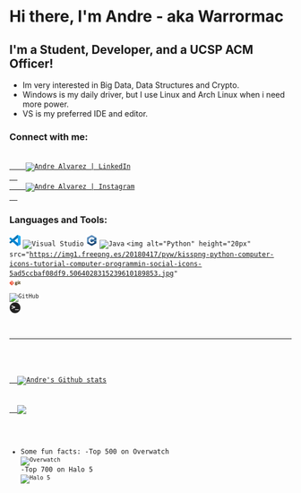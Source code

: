 # Hi there, I'm Andre - aka Warrormac 

## I'm a Student, Developer, and a UCSP ACM Officer!

- Im very interested in Big Data, Data Structures and Crypto.
- Windows is my daily driver, but I use Linux and Arch Linux when i need more power.
- VS is my preferred IDE and editor. 


### Connect with me:

<a href="https://www.linkedin.com/in/andre-alvarez-5b2498106/">
<code>
    <img alt="Andre Alvarez | LinkedIn" height="20px" src="https://cdn.icon-icons.com/icons2/3041/PNG/512/linkedin_logo_icon_189225.png" />
  </code>
</a>

<a href="https://www.instagram.com/andre_alvarez_251/">
  <code>
    <img alt="Andre Alvarez | Instagram" height="20px" src="https://i.pinimg.com/originals/3b/21/c7/3b21c7efd2ba9c119fb8d361acacc31d.png" />
  </code>
</a>

<br />


### Languages and Tools:

<code><img alt="Visual Studio Code" height="20px" src="https://raw.githubusercontent.com/github/explore/80688e429a7d4ef2fca1e82350fe8e3517d3494d/topics/visual-studio-code/visual-studio-code.png" /></code>
<code><img alt="Visual Studio" height="20px" src="https://p.kindpng.com/picc/s/13-130970_visual-studio-2019-icon-hd-png-download.png"/></code>
<code><img alt="C++" height="20px" src="https://raw.githubusercontent.com/github/explore/80688e429a7d4ef2fca1e82350fe8e3517d3494d/topics/cpp/cpp.png" /></code>
<code><img alt="Java" height="20px" src="https://w7.pngwing.com/pngs/578/816/png-transparent-java-class-file-java-platform-standard-edition-java-development-kit-java-runtime-environment-coffee-jar-text-class-orange-thumbnail.png"/></code>
<code><img alt="Python" height="20px" src="https://img1.freepng.es/20180417/pyw/kisspng-python-computer-icons-tutorial-computer-programmin-social-icons-5ad5ccbaf08df9.5064028315239610189853.jpg"
<code><img alt="Git" height="20px" src="https://raw.githubusercontent.com/github/explore/80688e429a7d4ef2fca1e82350fe8e3517d3494d/topics/git/git.png" /></code>
<code><img alt="GitHub" height="20px" src="https://pbs.twimg.com/media/EuQcdomWgAAxP5_.png" /></code>
<code><img alt="Terminal" height="20px" src="https://raw.githubusercontent.com/github/explore/80688e429a7d4ef2fca1e82350fe8e3517d3494d/topics/terminal/terminal.png" /></code>

<hr>

<a href="https://github.com/warrormac/github-readme-stats">
  <img align="center" src="https://github-readme-stats.vercel.app/api?username=warrormac&show_icons=true&include_all_commits=true" alt="Andre's Github stats" width="54%" />
</a>
<a href="https://github.com/Andre's/github-readme-stats">
  <img align="center" src="https://github-readme-stats.vercel.app/api/top-langs/?username=warrormac&layout=compact&hide=c" width="45%" />
</a>

- Some fun facts: 
  -Top 500 on Overwatch <code><img alt="Overwatch" height="20px" src="https://i.dlpng.com/static/png/5454275-overwatch-icon-png-271882-free-icons-library-overwatch-symbol-transparent-1280_1280_preview.png"/></code>
  -Top 700 on Halo 5 <code><img alt="Halo 5" height="20px" src="https://lookingforclan.com/sites/default/files/styles/icon/public/2018-09/halo-5-icon_0.png.jpg?itok=T3D10jrB"/></code>
  


